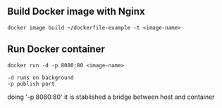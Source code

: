 
## Build Docker image with Nginx

    docker image build ~/dockerfile-example -t <image-name>


## Run Docker container

    docker run -d -p 8080:80 <image-name>

    -d runs on background
    -p publish port
    
  doing '-p 8080:80' it is stablished a bridge between host and container
